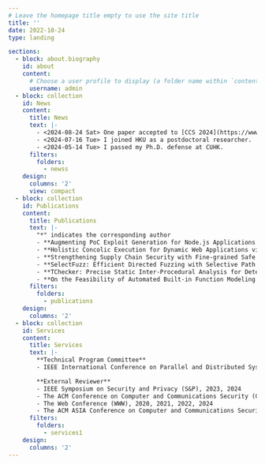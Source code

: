 ```yaml
---
# Leave the homepage title empty to use the site title
title: ''
date: 2022-10-24
type: landing

sections:
  - block: about.biography
    id: about
    content:
      # Choose a user profile to display (a folder name within `content/authors/`)
      username: admin
  - block: collection
    id: News
    content:
      title: News
      text: |-
        - <2024-08-24 Sat> One paper accepted to [CCS 2024](https://www.sigsac.org/ccs/CCS2024/).
        - <2024-07-16 Tue> I joined HKU as a postdoctoral researcher.
        - <2024-05-14 Tue> I passed my Ph.D. defense at CUHK.
      filters:
        folders:
          - newss
    design:
      columns: '2'
      view: compact
  - block: collection
    id: Publications
    content:
      title: Publications
      text: |-
        "*" indicates the corresponding author
        - **Augmenting PoC Exploit Generation for Node.js Applications using Test Suites**. Changhua Luo, Penghui Li*, Wei Meng, Chao Zhang. To appear in Proceedings of The 31st ACM Conference on Computer and Communications Security (CCS).
        - **Holistic Concolic Execution for Dynamic Web Applications via Symbolic Interpreter Analysis**. Penghui Li, Wei Meng, Mingxue Zhang, Chenlin Wang, <u>Changhua Luo</u>. In Proceedings of The 45nd IEEE Symposium on Security and Privacy, May 2024.
        - **Strengthening Supply Chain Security with Fine-grained Safe Patch Identification**. <u>Changhua Luo</u>, Wei Meng, Shuai Wang. In Proceedings of 46th International Conference on Software Engineering (ICSE) (research track), April 2024.
        - **SelectFuzz: Efficient Directed Fuzzing with Selective Path Exploration**. <u>Changhua Luo</u>, Wei Meng, Penghui Li.In Proceedings of The 44nd IEEE Symposium on Security and Privacy, May 2023.
        - **TChecker: Precise Static Inter-Procedural Analysis for Detecting Taint-Style Vulnerabilities in PHP Applications**. <u>Changhua Luo</u>, Penghui Li, Wei Meng. In Proceedings of The 29st ACM Conference on Computer and Communications Security (CCS), Nov 2022.
        - **On the Feasibility of Automated Built-in Function Modeling for PHP Symbolic Execution**. Penghui Li, Wei Meng, Kangjie Lu, <u>Changhua Luo</u>. In Proceedings of the 30th Web Conference (WWW), Feb 2021.
      filters:
        folders:
          - publications
    design:
      columns: '2'
  - block: collection
    id: Services
    content:
      title: Services
      text: |-
        **Technical Program Committee**
        - IEEE International Conference on Parallel and Distributed Systems (ICPADS), 2024

        **External Reviewer**
        - IEEE Symposium on Security and Privacy (S&P), 2023, 2024
        - The ACM Conference on Computer and Communications Security (CCS), 2021, 2022, 2023, 2024
        - The Web Conference (WWW), 2020, 2021, 2022, 2024
        - The ACM ASIA Conference on Computer and Communications Security (ASIACCS), 2021, 2022
      filters:
        folders:
          - services1
    design:
      columns: '2'
---
```

